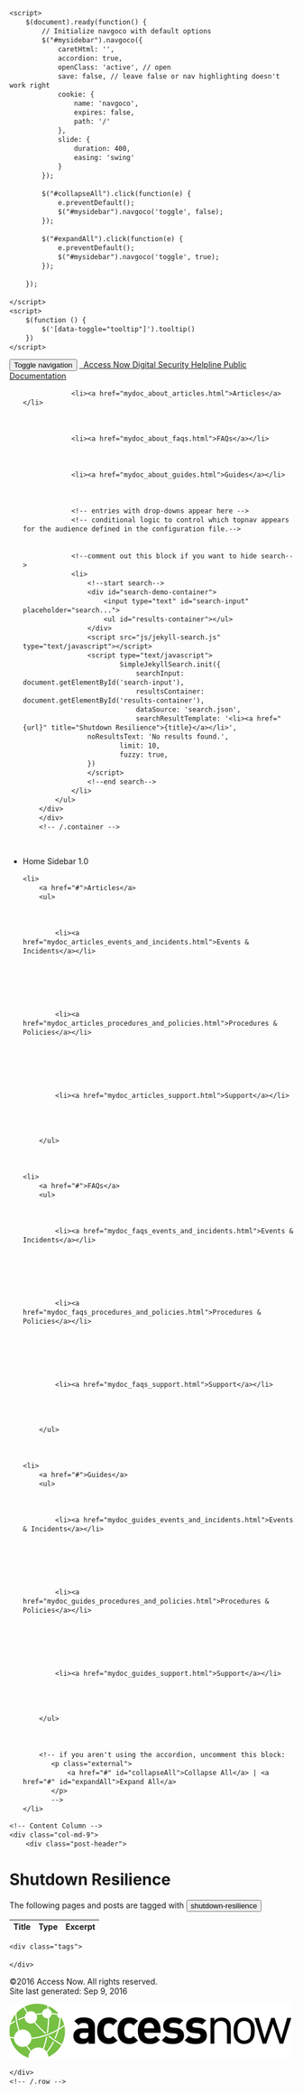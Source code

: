 <!DOCTYPE html>
<head>
    <meta charset="utf-8">
<meta http-equiv="X-UA-Compatible" content="IE=edge">
<meta name="viewport" content="width=device-width, initial-scale=1">
<meta name="description" content="">
<meta name="keywords" content=" ">
<title>Shutdown Resilience | Access Now Helpline Documentation</title>
<link rel="stylesheet" href="css/syntax.css">


<link rel="stylesheet" type="text/css" href="https://maxcdn.bootstrapcdn.com/font-awesome/4.5.0/css/font-awesome.min.css">
<!--<link rel="stylesheet" type="text/css" href="css/bootstrap.min.css">-->
<link rel="stylesheet" href="css/modern-business.css">
<link rel="stylesheet" href="css/lavish-bootstrap.css">
<link rel="stylesheet" href="css/customstyles.css">
<link rel="stylesheet" href="css/theme-green.css">

<script src="https://cdnjs.cloudflare.com/ajax/libs/jquery/2.1.4/jquery.min.js"></script>
<script src="https://cdnjs.cloudflare.com/ajax/libs/jquery-cookie/1.4.1/jquery.cookie.min.js"></script>
<script src="js/jquery.navgoco.min.js"></script>


<script src="https://maxcdn.bootstrapcdn.com/bootstrap/3.3.4/js/bootstrap.min.js"></script>
<script src="https://cdnjs.cloudflare.com/ajax/libs/anchor-js/2.0.0/anchor.min.js"></script>
<script src="js/toc.js"></script>
<script src="js/customscripts.js"></script>

<link rel="shortcut icon" href="images/favicon.ico">

<!-- HTML5 Shim and Respond.js IE8 support of HTML5 elements and media queries -->
<!-- WARNING: Respond.js doesn't work if you view the page via file:// -->
<!--[if lt IE 9]>
<script src="https://oss.maxcdn.com/libs/html5shiv/3.7.0/html5shiv.js"></script>
<script src="https://oss.maxcdn.com/libs/respond.js/1.4.2/respond.min.js"></script>
<![endif]-->

<link rel="alternate" type="application/rss+xml" title="" href="http://idratherbewriting.comfeed.xml">

    <script>
        $(document).ready(function() {
            // Initialize navgoco with default options
            $("#mysidebar").navgoco({
                caretHtml: '',
                accordion: true,
                openClass: 'active', // open
                save: false, // leave false or nav highlighting doesn't work right
                cookie: {
                    name: 'navgoco',
                    expires: false,
                    path: '/'
                },
                slide: {
                    duration: 400,
                    easing: 'swing'
                }
            });

            $("#collapseAll").click(function(e) {
                e.preventDefault();
                $("#mysidebar").navgoco('toggle', false);
            });

            $("#expandAll").click(function(e) {
                e.preventDefault();
                $("#mysidebar").navgoco('toggle', true);
            });

        });

    </script>
    <script>
        $(function () {
            $('[data-toggle="tooltip"]').tooltip()
        })
    </script>
    

</head>
<body>
<!-- Navigation -->
<nav class="navbar navbar-inverse navbar-fixed-top">
    <div class="container topnavlinks">
        <div class="navbar-header">
            <button type="button" class="navbar-toggle" data-toggle="collapse" data-target="#bs-example-navbar-collapse-1">
                <span class="sr-only">Toggle navigation</span>
                <span class="icon-bar"></span>
                <span class="icon-bar"></span>
                <span class="icon-bar"></span>
            </button>
            <a class="fa fa-home fa-lg navbar-brand" href="index.html">&nbsp;<span class="projectTitle"> Access Now Digital Security Helpline Public Documentation</span></a>
        </div>
        <div class="collapse navbar-collapse" id="bs-example-navbar-collapse-1">
            <ul class="nav navbar-nav navbar-right">
                <!-- entries without drop-downs appear here -->
                
                
                
                <li><a href="mydoc_about_articles.html">Articles</a></li>
                
                
                
                <li><a href="mydoc_about_faqs.html">FAQs</a></li>
                
                
                
                <li><a href="mydoc_about_guides.html">Guides</a></li>
                
                
                
                <!-- entries with drop-downs appear here -->
                <!-- conditional logic to control which topnav appears for the audience defined in the configuration file.-->
                
                
                <!--comment out this block if you want to hide search-->
                <li>
                    <!--start search-->
                    <div id="search-demo-container">
                        <input type="text" id="search-input" placeholder="search...">
                        <ul id="results-container"></ul>
                    </div>
                    <script src="js/jekyll-search.js" type="text/javascript"></script>
                    <script type="text/javascript">
                            SimpleJekyllSearch.init({
                                searchInput: document.getElementById('search-input'),
                                resultsContainer: document.getElementById('results-container'),
                                dataSource: 'search.json',
                                searchResultTemplate: '<li><a href="{url}" title="Shutdown Resilience">{title}</a></li>',
                    noResultsText: 'No results found.',
                            limit: 10,
                            fuzzy: true,
                    })
                    </script>
                    <!--end search-->
                </li>
            </ul>
        </div>
        </div>
        <!-- /.container -->
</nav>

<!-- Page Content -->
<div class="container">
    <div class="col-lg-12">&nbsp;</div>
    <!-- Content Row -->
    <div class="row">
        <!-- Sidebar Column -->
        <div class="col-md-3">

          












<ul id="mysidebar" class="nav">
    <li class="sidebarTitle">Home Sidebar 1.0</li>
    
    
    
        
    
    <li>
        <a href="#">Articles</a>
        <ul>
            
            
            
            <li><a href="mydoc_articles_events_and_incidents.html">Events & Incidents</a></li>
            
            
            
            
            
            
            <li><a href="mydoc_articles_procedures_and_policies.html">Procedures & Policies</a></li>
            
            
            
            
            
            
            <li><a href="mydoc_articles_support.html">Support</a></li>
            
            
            
            
        </ul>
        
        
    
    <li>
        <a href="#">FAQs</a>
        <ul>
            
            
            
            <li><a href="mydoc_faqs_events_and_incidents.html">Events & Incidents</a></li>
            
            
            
            
            
            
            <li><a href="mydoc_faqs_procedures_and_policies.html">Procedures & Policies</a></li>
            
            
            
            
            
            
            <li><a href="mydoc_faqs_support.html">Support</a></li>
            
            
            
            
        </ul>
        
        
    
    <li>
        <a href="#">Guides</a>
        <ul>
            
            
            
            <li><a href="mydoc_guides_events_and_incidents.html">Events & Incidents</a></li>
            
            
            
            
            
            
            <li><a href="mydoc_guides_procedures_and_policies.html">Procedures & Policies</a></li>
            
            
            
            
            
            
            <li><a href="mydoc_guides_support.html">Support</a></li>
            
            
            
            
        </ul>
        
        
        
        <!-- if you aren't using the accordion, uncomment this block:
           <p class="external">
               <a href="#" id="collapseAll">Collapse All</a> | <a href="#" id="expandAll">Expand All</a>
           </p>
           -->
    </li>
</ul>
</div>

<!-- this highlights the active parent class in the navgoco sidebar. this is critical so that the parent expands when you're viewing a page. This must appear below the sidebar code above. Otherwise, if placed inside customscripts.js, the script runs before the sidebar code runs and the class never gets inserted.-->
<script>$("li.active").parents('li').toggleClass("active");</script>

    <!-- Content Column -->
    <div class="col-md-9">
        <div class="post-header">
   <h1 class="post-title-main">Shutdown Resilience</h1>
</div>



<div class="post-content">

   

    
    
<!-- this handles the automatic toc. use ## for subheads to auto-generate the on-page minitoc. if you use html tags, you must supply an ID for the heading element in order for it to appear in the minitoc. -->
<script>
$( document ).ready(function() {
  // Handler for .ready() called.

$('#toc').toc({ minimumHeaders: 0, listType: 'ul', showSpeed: 0, headers: 'h2,h3,h4' });

/* this offset helps account for the space taken up by the floating toolbar. */
$('#toc').on('click', 'a', function() {
  var target = $(this.getAttribute('href'))
    , scroll_target = target.offset().top

  $(window).scrollTop(scroll_target - 10);
  return false
})
  
});
</script>

<div id="toc"></div>

    

    

    

    

  <p>The following pages and posts are tagged with <button type="button" style="cursor: default" class="btn btn-default navbar-btn">shutdown-resilience</button></p>
<table><thead><tr><th>Title</th><th>Type</th><th>Excerpt</th></tr></thead>
    <tbody>
    
  
    
   
    
   
    
        
     
   
    
        
     
        
     
        
     
   
    
        
     
   
    
        
     
        
     
        
     
   
    
        
     
        
     
        
     
   
    
        
     
        
     
        
     
   
    
        
     
        
     
        
     
   
    
        
     
        
     
        
     
   
    
        
     
        
     
        
     
   
    
        
     
        
     
        
     
   
    
        
     
        
     
        
     
   
    
        
     
        
     
        
     
        
     
   
    
        
     
        
     
        
     
   
    
        
     
        
     
        
     
   
    
        
     
        
     
        
     
   
    
        
     
        
     
        
     
   
    
        
     
        
     
        
     
   
    
        
     
        
     
        
     
   
    
        
     
        
     
        
     
   
    
        
     
   
    
        
     
        
     
        
     
        
     
   
    
        
     
        
     
        
     
   
    
        
     
        
     
        
     
   
    
        
     
        
     
        
     
   
    
   
    
   
    
   
    
   
    
   
    
   
    
   
    
   
    
   
    
   
    
   
    
   
    
   
    
   
    
   
    
   
    
   
    
   
    
   
    
   
    
   
    
   
    
   
    
   
    
   
    
   
    
   
    
   
    
   
    
   
    
   
    
   
    
   
    
   
    
   
    
   
    
   
    
   
    
   
    
   
    
   
    
   

        
        

   </tbody>
</table>



    <div class="tags">
        
    </div>

    

</div>



<footer>
            <div class="row">
                <div class="col-lg-12 footer">
               &copy;2016 Access Now. All rights reserved. <br />
 Site last generated: Sep 9, 2016 <br />
<p><img src="images/accessnow_logo_transparent_small.png" alt="Company logo"/></p>
                </div>
            </div>
</footer>


    </div>
    <!-- /.row -->
</div>
<!-- /.container -->
    </div>

</body>

</html>